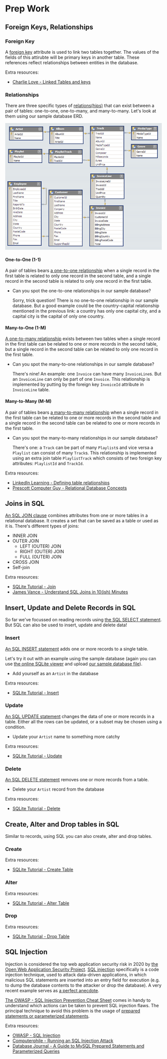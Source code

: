 # Prep Work
## Foreign Keys, Relationships

### Foreign Key

A [foreign key](https://en.wikipedia.org/wiki/Foreign_key) attribute is used to link two tables together. The values of the fields of this attirubte will be primary keys in another table. These references reflect relationships between entities in the database.

Extra resources:

- [Charlie Love - Linked Tables and keys](https://www.youtube.com/watch?v=ia4eCxPPc_o)

### Relationships

There are three specific types of [relations(hips)](https://en.wikipedia.org/wiki/Cardinality_(data_modeling)) that can exist between a pair of tables: one-to-one, one-to-many, and many-to-many. Let's look at them using our sample database ERD.

![Chinook Sample Database](chinook-schema.png)

#### One-to-One (1-1)

A pair of tables bears [a one-to-one relationship](https://en.wikipedia.org/wiki/One-to-one_(data_model)) when a single record in the first table is related to only one record in the second table, and a single record in the second table is related to only one record in the first table.

- Can you spot the one-to-one relationships in our sample database?

    Sorry, trick question! There is no one-to-one relationship in our sample database. But a good example could be the country-capital relationship mentioned in the previous link: a country has only one capital city, and a capital city is the capital of only one country.

#### Many-to-One (1-M)

[A one-to-many relationship](https://en.wikipedia.org/wiki/One-to-one_(data_model)) exists between two tables when a single record in the first table can be related to one or more records in the second table, but a single record in the second table can be related to only one record in the first table.

- Can you spot the many-to-one relationships in our sample database?

    There's nine! An example: one `Invoice` can have many `InvoiceLine`s. But an `InvoiceLine` can only be part of one `Invoice`. This relationship is implemented by putting by the foreign key `InvoiceId` attribute in `InvoiceLine` table.

#### Many-to-Many (M-M)

A pair of tables bears [a many-to-many relationship](https://en.wikipedia.org/wiki/Many-to-many_(data_model)) when a single record in the first table can be related to one or more records in the second table and a single record in the second table can be related to one or more records in the first table.

- Can you spot the many-to-many relationships in our sample database?

    There's one: a `Track` can be part of many `Playlist`s and vice versa a `Playlist` can consist of many `Track`s. This relationship is implemented using an extra join table `PlaylistTrack` which consists of two foreign key attributes: `PlaylistId` and `TrackId`.

Extra resources:

- [LinkedIn Learning - Defining table relationships](https://www.youtube.com/watch?v=V5DyvUfsboA)
- [Prescott Computer Guy - Relational Database Concepts](https://www.youtube.com/watch?v=NvrpuBAMddw)

## Joins in SQL

[An SQL JOIN clause](https://en.wikipedia.org/wiki/Join_(SQL)) combines attributes from one or more tables in a relational database. It creates a set that can be saved as a table or used as it is. There's different types of joins:

- INNER JOIN
- OUTER JOIN
    - LEFT (OUTER) JOIN
    - RIGHT (OUTER) JOIN
    - FULL (OUTER) JOIN
- CROSS JOIN
- Self-join

Extra resources:

- [SQLite Tutorial - Join](https://www.sqlitetutorial.net/sqlite-join/)
- [James Vance - Understand SQL Joins in 10(ish) Minutes](https://www.youtube.com/watch?v=tvMGoxmQzgQ)

## Insert, Update and Delete Records in SQL

So far we've focussed on reading records using [the SQL SELECT statement](https://en.wikipedia.org/wiki/Select_(SQL)). But SQL can also be used to insert, update and delete data!

### Insert

[An SQL INSERT statement](https://en.wikipedia.org/wiki/Insert_(SQL)) adds one or more records to a single table.

Let's try it out with an example using the sample database (again you can use [the online SQLite viewer](https://inloop.github.io/sqlite-viewer/) and upload [our sample database file](./chinook.sqlite)). 

- Add yourself as an `Artist` in the database

Extra resources:

- [SQLite Tutorial - Insert](https://www.sqlitetutorial.net/sqlite-insert/)

### Update

[An SQL UPDATE statement](https://en.wikipedia.org/wiki/Update_(SQL)) changes the data of one or more records in a table. Either all the rows can be updated, or a subset may be chosen using a condition.

- Update your `Artist` name to something more catchy

Extra resources:

- [SQLite Tutorial - Update](https://www.sqlitetutorial.net/sqlite-update/)

### Delete

[An SQL DELETE statement](https://en.wikipedia.org/wiki/Delete_(SQL)) removes one or more records from a table.

- Delete your `Artist` record from the database

Extra resources:

- [SQLite Tutorial - Delete](https://www.sqlitetutorial.net/sqlite-delete/)

## Create, Alter and Drop tables in SQL

Similar to records, using SQL you can also create, alter and drop tables.

### Create

Extra resources:

- [SQLite Tutorial - Create Table](https://www.sqlitetutorial.net/sqlite-create-table/)

### Alter

Extra resources:

- [SQLite Tutorial - Alter Table](https://www.sqlitetutorial.net/sqlite-alter-table/)

### Drop

Extra resources:

- [SQLite Tutorial - Drop Table](https://www.sqlitetutorial.net/sqlite-drop-table/)

## SQL Injection

Injection is considered the top web application security risk in 2020 by [the Open Web Application Security Project](https://owasp.org/www-project-top-ten/). [SQL injection](https://en.wikipedia.org/wiki/SQL_injection) specifically is a code injection technique, used to attack data-driven applications, in which malicious SQL statements are inserted into an entry field for execution (e.g. to dump the database contents to the attacker or drop the database). A very recent example serves as [a perfect anecdote](https://www-theregister-com.cdn.ampproject.org/c/s/www.theregister.com/AMP/2020/06/04/hibp_pwned_helpdesk_ticket_system_glpi/).

[The OWASP - SQL Injection Prevention Cheat Sheet](https://cheatsheetseries.owasp.org/cheatsheets/SQL_Injection_Prevention_Cheat_Sheet.html) comes in handy to understand which actions can be taken to prevent SQL injection flaws. The principal technique to avoid this problem is the usage of [prepared statements or parameterized statements](https://en.wikipedia.org/wiki/Prepared_statement).

Extra resources:

- [OWASP - SQL Injection](https://owasp.org/www-community/attacks/SQL_Injection)
- [Computerphile - Running an SQL Injection Attack](https://www.youtube.com/watch?v=ciNHn38EyRc)
- [Database Journal - A Guide to MySQL Prepared Statements and Parameterized Queries](https://www.databasejournal.com/features/mysql/a-guide-to-mysql-prepared-statements-and-parameterized-queries.html)
